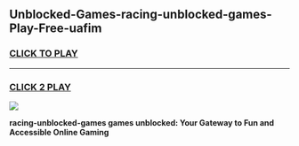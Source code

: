 
## Unblocked-Games-racing-unblocked-games-Play-Free-uafim
<h3>
<a href="https://premium76.site?title=racing-unblocked-games&ref=19M">CLICK TO PLAY</a></h3>
<hr>

<h3>
<a href="https://premium76.site?title=racing-unblocked-games&ref=19M">CLICK 2 PLAY</a>
  
</h3>

<a href="https://premium76.site?title=racing-unblocked-games&ref=19M"><img src="https://clearcache.store/games.png"></a>


**racing-unblocked-games games unblocked: Your Gateway to Fun and Accessible Online Gaming**
